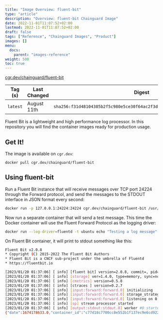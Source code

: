 ```yaml
---
title: "Image Overview: fluent-bit"
type: "article"
description: "Overview: fluent-bit Chainguard Image"
date: 2022-11-01T11:07:52+02:00
lastmod: 2022-11-01T11:07:52+02:00
draft: false
tags: ["Reference", "Chainguard Images", "Product"]
images: []
menu:
  docs:
    parent: "images-reference"
weight: 500
toc: true
---
```


[cgr.dev/chainguard/fluent-bit](https://github.com/chainguard-images/images/tree/main/images/fluent-bit)

| Tag (s)   | Last Changed | Digest                                                                    |
|-----------|--------------|---------------------------------------------------------------------------|
|  `latest` | August 11th  | `sha256:f31d48104305b2f5c980e5ce30f64ac2f3db5e24a39b24cd475c670287c04633` |



Fluent Bit is a lightweight and high performance log processor. In this repository you will find the container images ready for production usage.

## Get It!

The image is available on `cgr.dev`:

```
docker pull cgr.dev/chainguard/fluent-bit
```

## Using fluent-bit

Run a Fluent Bit instance that will receive messages over TCP port 24224 through the Forward protocol, and send the messages to the STDOUT interface in JSON format every second:

```sh
docker run -p 127.0.0.1:24224:24224 cgr.dev/chainguard/fluent-bit /usr/bin/fluent-bit -i forward -o stdout -p format=json_lines -f 1
```

Now run a separate container that will send a test message. This time the Docker container will use the Fluent Forward Protocol as the logging driver:

```sh
docker run --log-driver=fluentd -t ubuntu echo "Testing a log message"
```

On Fluent Bit container, it will print to stdout something like this:

```sh
Fluent Bit v2.0.8
* Copyright (C) 2015-2022 The Fluent Bit Authors
* Fluent Bit is a CNCF sub-project under the umbrella of Fluentd
* https://fluentbit.io

[2023/01/20 01:37:06] [ info] [fluent bit] version=2.0.8, commit=, pid=1
[2023/01/20 01:37:06] [ info] [storage] ver=1.4.0, type=memory, sync=normal, checksum=off, max_chunks_up=128
[2023/01/20 01:37:06] [ info] [cmetrics] version=0.5.8
[2023/01/20 01:37:06] [ info] [ctraces ] version=0.2.7
[2023/01/20 01:37:06] [ info] [input:forward:forward.0] initializing
[2023/01/20 01:37:06] [ info] [input:forward:forward.0] storage_strategy='memory' (memory only)
[2023/01/20 01:37:06] [ info] [input:forward:forward.0] listening on 0.0.0.0:24224
[2023/01/20 01:37:06] [ info] [sp] stream processor started
[2023/01/20 01:37:06] [ info] [output:stdout:stdout.0] worker #0 started
{"date":1674178633.0,"container_id":"c77d18c7700cc8e552b1f137ec9e6cd922637c733463e38fc97de7d51a95e4e9","container_name":"/nice_morse","source":"stdout","log":"Testing a log message\r"}
```

